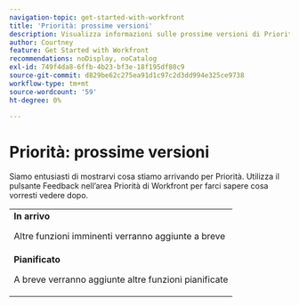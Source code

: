 ```yaml
---
navigation-topic: get-started-with-workfront
title: 'Priorità: prossime versioni'
description: Visualizza informazioni sulle prossime versioni di Priorities
author: Courtney
feature: Get Started with Workfront
recommendations: noDisplay, noCatalog
exl-id: 749f4da8-6ffb-4b23-bf3e-18f195df80c9
source-git-commit: d829be62c275ea91d1c97c2d3dd994e325ce9738
workflow-type: tm+mt
source-wordcount: '59'
ht-degree: 0%

---
```


# Priorità: prossime versioni

Siamo entusiasti di mostrarvi cosa stiamo arrivando per Priorità. Utilizza il pulsante Feedback nell’area Priorità di Workfront per farci sapere cosa vorresti vedere dopo.

<table>
  <tr>
    <td><strong>In arrivo</strong>
   <p>Altre funzioni imminenti verranno aggiunte a breve</p>
    </td>
  </tr>
  <tr>
    <td><strong>Pianificato</strong>
<p>A breve verranno aggiunte altre funzioni pianificate</p>
    </td>
  </tr>
</table>